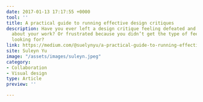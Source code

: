 ```yaml
---
date: 2017-01-13 17:17:55 +0000
tool: ''
title: A practical guide to running effective design critiques
description: Have you ever left a design critique feeling defeated and less excited
  about your work? Or frustrated because you didn’t get the type of feedback you were
  looking for?
link: https://medium.com/@suelynyu/a-practical-guide-to-running-effective-design-critiques-c6e8166c9eb0
site: Suleyn Yu
image: "/assets/images/suleyn.jpeg"
category:
- Collaboration
- Visual design
type: Article
preview: ''

---
```

